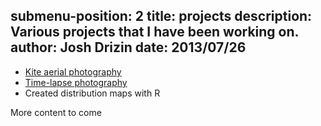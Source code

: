 submenu-position: 2
title: projects
description: Various projects that I have been working on.
author: Josh Drizin
date: 2013/07/26
---

* [Kite aerial photography](http://blog.lib.umn.edu/wage0005/echinacea/projects/kap/)
* [Time-lapse photography](projects/timelapse.html)
* Created distribution maps with R

More content to come
